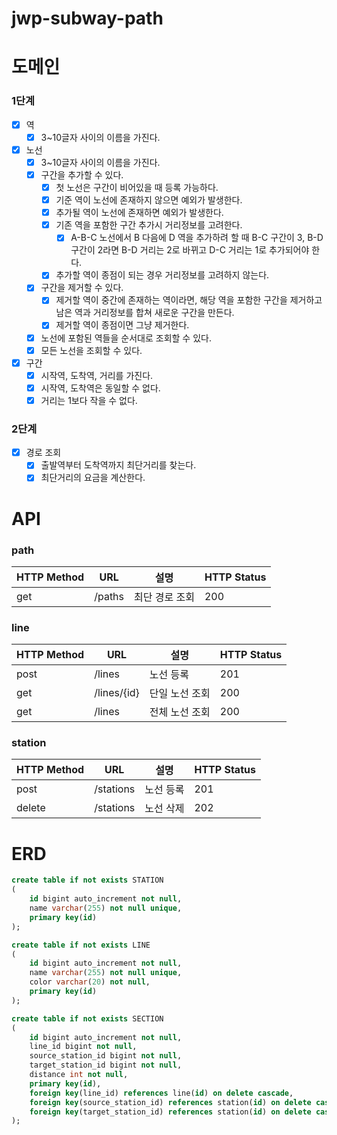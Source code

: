 # jwp-subway-path

# 도메인


### 1단계
- [x] 역
  - [x] 3~10글자 사이의 이름을 가진다.

- [x] 노선
  - [x] 3~10글자 사이의 이름을 가진다.
  - [x] 구간을 추가할 수 있다.
    - [x] 첫 노선은 구간이 비어있을 때 등록 가능하다. 
    - [x] 기준 역이 노선에 존재하지 않으면 예외가 발생한다.
    - [x] 추가될 역이 노선에 존재하면 예외가 발생한다.
    - [x] 기존 역을 포함한 구간 추가시 거리정보를 고려한다.
      - [x] A-B-C 노선에서 B 다음에 D 역을 추가하려 할 때 B-C 구간이 3, B-D 구간이 2라면 B-D 거리는 2로 바뀌고 D-C 거리는 1로 추가되어야 한다.
    - [x] 추가할 역이 종점이 되는 경우 거리정보를 고려하지 않는다.
  - [x] 구간을 제거할 수 있다.
    - [x] 제거할 역이 중간에 존재하는 역이라면, 해당 역을 포함한 구간을 제거하고 남은 역과 거리정보를 합쳐 새로운 구간을 만든다.
    - [x] 제거할 역이 종점이면 그냥 제거한다.
  - [x] 노선에 포함된 역들을 순서대로 조회할 수 있다.
  - [x] 모든 노선을 조회할 수 있다.

- [x] 구간
  - [x] 시작역, 도착역, 거리를 가진다.
  - [x] 시작역, 도착역은 동일할 수 없다.
  - [x] 거리는 1보다 작을 수 없다.

### 2단계
- [x] 경로 조회
  - [x] 출발역부터 도착역까지 최단거리를 찾는다.
  - [x] 최단거리의 요금을 계산한다.

# API

### path
| HTTP Method | URL    | 설명       | HTTP Status |
|-------------|--------|----------|-------------|
| get         | /paths | 최단 경로 조회 | 200         |

### line
| HTTP Method | URL       | 설명       | HTTP Status |
|------------|-----------|----------|-------------|
| post       | /lines    | 노선 등록    | 201         |
| get        | /lines/{id} | 단일 노선 조회 | 200         |
| get        | /lines    | 전체 노선 조회 | 200         |

### station
| HTTP Method | URL       | 설명    | HTTP Status |
|-------------|-----------|-------|-------------|
| post        | /stations | 노선 등록 | 201         |
| delete      | /stations | 노선 삭제 | 202         |


# ERD
```sql
create table if not exists STATION
(
    id bigint auto_increment not null,
    name varchar(255) not null unique,
    primary key(id)
);

create table if not exists LINE
(
    id bigint auto_increment not null,
    name varchar(255) not null unique,
    color varchar(20) not null,
    primary key(id)
);

create table if not exists SECTION
(
    id bigint auto_increment not null,
    line_id bigint not null,
    source_station_id bigint not null,
    target_station_id bigint not null,
    distance int not null,
    primary key(id),
    foreign key(line_id) references line(id) on delete cascade,
    foreign key(source_station_id) references station(id) on delete cascade,
    foreign key(target_station_id) references station(id) on delete cascade
);

```